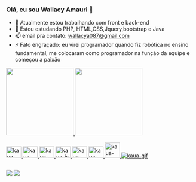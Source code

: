 ### Olá, eu sou Wallacy Amauri 👋


- 🔭 Atualmente estou trabalhando com front e back-end
- 🌱 Estou estudando PHP, HTML,CSS,Jquery,bootstrap e Java
- 📫 email pra contato: wallacya087@gmail.com
- ⚡ Fato engraçado: eu virei programador quando fiz robótica no ensino fundamental, me colocaram  como programador na função da equipe e começou a paixão
<div>
  <a href="https://github.com/wallacyAmauri">
  <img height="180em" src="https://github-readme-stats.vercel.app/api?username=wallacyAmauri&show_icons=true&theme=tokyonight&include_all_comits=true"  />
  <img height="180em" src="https://github-readme-stats.vercel.app/api/top-langs/?username=wallacyAmauri&layout=compact&langs_count=16&theme=tokyonight" />
</div>

<div style="display: inline_block" ><br>
    <img aling="center" alt="kaua-php" height="30" width="40" src="https://cdn.jsdelivr.net/gh/devicons/devicon/icons/php/php-plain.svg" />
    <img aling="center" alt="kaua-html" height="30" width="40" src="https://cdn.jsdelivr.net/gh/devicons/devicon/icons/html5/html5-original.svg" />
    <img aling="center" alt="kaua-css" height="30" width="40" src="https://cdn.jsdelivr.net/gh/devicons/devicon/icons/css3/css3-original.svg" />
    <img aling="center" alt="kaua-js" height="30" width="40" src="https://cdn.jsdelivr.net/gh/devicons/devicon/icons/javascript/javascript-original.svg" />
    <img aling="center" alt="kaua-bootstrap" height="30" width="40" src="https://cdn.jsdelivr.net/gh/devicons/devicon/icons/bootstrap/bootstrap-original.svg" />
    <img aling="center" alt="kaua-jquery" height="30" width="40" src="https://cdn.jsdelivr.net/gh/devicons/devicon/icons/jquery/jquery-plain-wordmark.svg" />
    <img aling="center" alt="kaua-java" height="40" width="40" src="https://cdn.jsdelivr.net/gh/devicons/devicon/icons/java/java-original-wordmark.svg" />
    <img aling="rigth" alt="kaua-gif" src="https://media.tenor.com/INWZc-XWx2AAAAAC/skeleton-berserk.gif" />

##

<div>
  <a href="https://www.instagram.com/wallacy_amauri/" target="_blank" ><img src="https://img.shields.io/badge/Instagram-E4405F?style=for-the-badge&logo=instagram&logoColor=white" /></a>
  <a href="https://www.linkedin.com/in/wallacy-amauri-b8400225b/" target="_blank"><img src="https://img.shields.io/badge/LinkedIn-0077B5?style=for-the-badge&logo=linkedin&logoColor=white" /></a>
</div>
